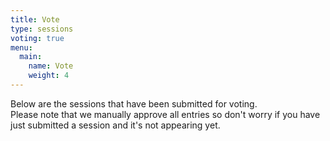 ```yaml
---
title: Vote
type: sessions
voting: true
menu:
  main:
    name: Vote
    weight: 4
---
```

Below are the sessions that have been submitted for voting.  
Please note that we manually approve all entries so don't worry if you have just submitted a session and it's not appearing yet.
